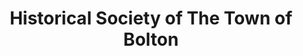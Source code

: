 ---
layout: repo
title: "Historical Society of The Town of Bolton"
id: 18832
permalink: repos/18832/
---